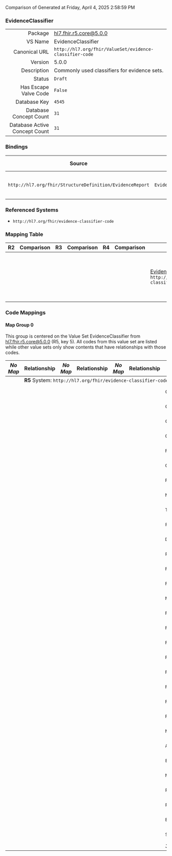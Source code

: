 Comparison of 
Generated at Friday, April 4, 2025 2:58:59 PM

### EvidenceClassifier

|      |     |
| ---: | --- |
| Package | hl7.fhir.r5.core@5.0.0 |
| VS Name | EvidenceClassifier |
| Canonical URL | `http://hl7.org/fhir/ValueSet/evidence-classifier-code` |
| Version | 5.0.0 |
| Description | Commonly used classifiers for evidence sets. |
| Status | `Draft` |
| Has Escape Valve Code | `False` |
| Database Key | `4545` |
| Database Concept Count | `31` |
| Database Active Concept Count | `31` |
### Bindings

| Source | Element | Binding | Strength | Element Short |
| ------ | ------- | ------- | -------- | ------------- |
| `http://hl7.org/fhir/StructureDefinition/EvidenceReport` | `EvidenceReport.section.entryClassifier` | `http://hl7.org/fhir/ValueSet/evidence-classifier-code` | `Extensible` | Extensible classifiers as content |

### Referenced Systems

* `http://hl7.org/fhir/evidence-classifier-code`
### Mapping Table

| R2 | Comparison | R3 | Comparison | R4 | Comparison | R4B | Comparison | R5
| --- | --- | --- | --- | --- | --- | --- | --- | ---
| | | | | | | [EvidenceClassifier](/docs/R4B/ValueSets/EvidenceClassifier.md)<br/> `http://hl7.org/fhir/ValueSet/evidence-classifier-code\|4.3.0` | →→→→→→→<br/>``<br/>- DBKey: `886`<br/>- Reviewed: `n/a`<br/>- By: `n/a`<br/>→→→→→→→<hr/>←←←←←←←<br/>``<br/>- DBKey: `1147`<br/>- Reviewed: `n/a`<br/>- By: `n/a`<br/>←←←←←←←| [EvidenceClassifier](/docs/R5/ValueSets/EvidenceClassifier.md)<br/> `http://hl7.org/fhir/ValueSet/evidence-classifier-code\|5.0.0` 

### Code Mappings


#### Map Group 0

This group is centered on the Value Set EvidenceClassifier from hl7.fhir.r5.core@5.0.0 (R5, key 5).
All codes from this value set are listed while other value sets only show contents that have relationships with those codes.

| *No Map* | Relationship | *No Map* | Relationship | *No Map* | Relationship | [R4B EvidenceClassifier](/docs/R4B/ValueSets/EvidenceClassifier.md)| Relationship | R5 EvidenceClassifier
| --- | --- | --- | --- | --- | --- | --- | --- | ---
| <td colspan="8">**R5** System: `http://hl7.org/fhir/evidence-classifier-code`
| | | | | | | `COVID19Specific`| _Equivalent_ <br/>(8241/10546)| **`COVID19Specific`**
| | | | | | | `COVID19Relevant`| _Equivalent_ <br/>(8244/10549)| **`COVID19Relevant`**
| | | | | | | `COVID19HumanResearch`| _Equivalent_ <br/>(8236/10541)| **`COVID19HumanResearch`**
| | | | | | | `OriginalResearch`| _Equivalent_ <br/>(8219/10524)| **`OriginalResearch`**
| | | | | | | `ResearchSynthesis`| _Equivalent_ <br/>(8239/10544)| **`ResearchSynthesis`**
| | | | | | | `Guideline`| _Equivalent_ <br/>(8234/10539)| **`Guideline`**
| | | | | | | `ResearchProtocol`| _Equivalent_ <br/>(8237/10542)| **`ResearchProtocol`**
| | | | | | | `NotResearchNotGuideline`| _Equivalent_ <br/>(8233/10538)| **`NotResearchNotGuideline`**
| | | | | | | `Treatment`| _Equivalent_ <br/>(8243/10548)| **`Treatment`**
| | | | | | | `PreventionAndControl`| _Equivalent_ <br/>(8235/10540)| **`PreventionAndControl`**
| | | | | | | `Diagnosis`| _Equivalent_ <br/>(8230/10535)| **`Diagnosis`**
| | | | | | | `PrognosisPrediction`| _Equivalent_ <br/>(8224/10529)| **`PrognosisPrediction`**
| | | | | | | `RatedAsYes`| _Equivalent_ <br/>(8227/10532)| **`RatedAsYes`**
| | | | | | | `RatedAsNo`| _Equivalent_ <br/>(8231/10536)| **`RatedAsNo`**
| | | | | | | `NotAssessed`| _Equivalent_ <br/>(8242/10547)| **`NotAssessed`**
| | | | | | | `RatedAsRCT`| _Equivalent_ <br/>(8225/10530)| **`RatedAsRCT`**
| | | | | | | `RatedAsControlledTrial`| _Equivalent_ <br/>(8238/10543)| **`RatedAsControlledTrial`**
| | | | | | | `RatedAsComparativeCohort`| _Equivalent_ <br/>(8240/10545)| **`RatedAsComparativeCohort`**
| | | | | | | `RatedAsCaseControl`| _Equivalent_ <br/>(8232/10537)| **`RatedAsCaseControl`**
| | | | | | | `RatedAsUncontrolledSeries`| _Equivalent_ <br/>(8222/10527)| **`RatedAsUncontrolledSeries`**
| | | | | | | `RatedAsMixedMethods`| _Equivalent_ <br/>(8220/10525)| **`RatedAsMixedMethods`**
| | | | | | | `RatedAsOther`| _Equivalent_ <br/>(8246/10551)| **`RatedAsOther`**
| | | | | | | `RiskOfBias`| _Equivalent_ <br/>(8247/10552)| **`RiskOfBias`**
| | | | | | | `NoBlinding`| _Equivalent_ <br/>(8223/10528)| **`NoBlinding`**
| | | | | | | `AllocConcealNotStated`| _Equivalent_ <br/>(8249/10554)| **`AllocConcealNotStated`**
| | | | | | | `EarlyTrialTermination`| _Equivalent_ <br/>(8221/10526)| **`EarlyTrialTermination`**
| | | | | | | `NoITT`| _Equivalent_ <br/>(8245/10550)| **`NoITT`**
| | | | | | | `Preprint`| _Equivalent_ <br/>(8228/10533)| **`Preprint`**
| | | | | | | `PreliminaryAnalysis`| _Equivalent_ <br/>(8226/10531)| **`PreliminaryAnalysis`**
| | | | | | | `BaselineImbalance`| _Equivalent_ <br/>(8248/10553)| **`BaselineImbalance`**
| | | | | | | `SubgroupAnalysis`| _Equivalent_ <br/>(8229/10534)| **`SubgroupAnalysis`**
| | | | | | | *31 of 31 codes used* | | *31 of 31 codes used* 

